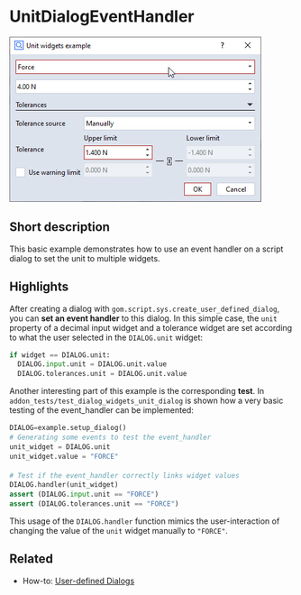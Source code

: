 # UnitDialogEventHandler

![](unit_dialog_event_handler.jpg)

## Short description

This basic example demonstrates how to use an event handler on a script dialog to set the unit to multiple widgets.

## Highlights

After creating a dialog with `gom.script.sys.create_user_defined_dialog`, you can **set an event handler** to this dialog. In this simple case, the `unit` property of a decimal input widget and a tolerance widget are set according to what the user selected in the `DIALOG.unit` widget:

```python
if widget == DIALOG.unit:
  DIALOG.input.unit = DIALOG.unit.value
  DIALOG.tolerances.unit = DIALOG.unit.value
```
Another interesting part of this example is the corresponding **test**. In `addon_tests/test_dialog_widgets_unit_dialog` is shown how a very basic testing of the event_handler can be implemented:

```python
DIALOG=example.setup_dialog()
# Generating some events to test the event_handler
unit_widget = DIALOG.unit
unit_widget.value = "FORCE"

# Test if the event_handler correctly links widget values
DIALOG.handler(unit_widget)
assert (DIALOG.input.unit == "FORCE")
assert (DIALOG.tolerances.unit == "FORCE")
```

This usage of the `DIALOG.handler` function mimics the user-interaction of changing the value of the `unit` widget manually to `"FORCE"`.

## Related

* How-to: [User-defined Dialogs](https://zeiss.github.io/zeiss-inspect-app-api/2025/howtos/python_api_introduction/user_defined_dialogs.html)

